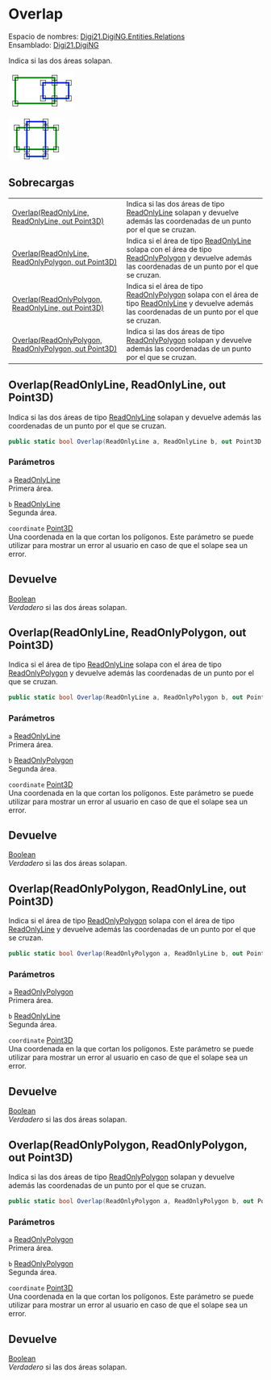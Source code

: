 # Overlap

Espacio de nombres: [Digi21.DigiNG.Entities.Relations](../../../)  
Ensamblado: [Digi21.DigiNG](../../../../)

Indica si las dos áreas solapan.

![&#xC1;rea solapa &#xE1;rea](../../../../../../../../../.gitbook/assets/areasolapaarea.png)

![&#xC1;rea solapa &#xE1;rea](../../../../../../../../../.gitbook/assets/areasolapaarea2.png)

## Sobrecargas

|  |  |
| :--- | :--- |
| [Overlap\(ReadOnlyLine, ReadOnlyLine, out Point3D\)](overlap.md#overlap-readonlyline-readonlyline-out-point-3-d) | Indica si las dos áreas de tipo [ReadOnlyLine](../../../../digi21.diging.entities/clases/readonlyline/) solapan y devuelve además las coordenadas de un punto por el que se cruzan. |
| [Overlap\(ReadOnlyLine, ReadOnlyPolygon, out Point3D\)](overlap.md#overlap-readonlyline-readonlypolygon-out-point-3-d) | Indica si el área de tipo [ReadOnlyLine](../../../../digi21.diging.entities/clases/readonlyline/) solapa con el área de tipo [ReadOnlyPolygon](../../../../digi21.diging.entities/clases/readonlypolygon/) y devuelve además las coordenadas de un punto por el que se cruzan. |
| [Overlap\(ReadOnlyPolygon, ReadOnlyLine, out Point3D\)](overlap.md#overlap-readonlypolygon-readonlyline-out-point-3-d) | Indica si el área de tipo [ReadOnlyPolygon](../../../../digi21.diging.entities/clases/readonlypolygon/) solapa con el área de tipo [ReadOnlyLine](../../../../digi21.diging.entities/clases/readonlyline/) y devuelve además las coordenadas de un punto por el que se cruzan. |
| [Overlap\(ReadOnlyPolygon, ReadOnlyPolygon, out Point3D\)](overlap.md#overlap-readonlypolygon-readonlypolygon-out-point-3-d) | Indica si las dos áreas de tipo [ReadOnlyPolygon](../../../../digi21.diging.entities/clases/readonlypolygon/) solapan y devuelve además las coordenadas de un punto por el que se cruzan. |

## Overlap\(ReadOnlyLine, ReadOnlyLine, out Point3D\)

Indica si las dos áreas de tipo [ReadOnlyLine](../../../../digi21.diging.entities/clases/readonlyline/) solapan y devuelve además las coordenadas de un punto por el que se cruzan.

```csharp
public static bool Overlap(ReadOnlyLine a, ReadOnlyLine b, out Point3D coordinate)
```

### Parámetros

`a` [ReadOnlyLine](../../../../digi21.diging.entities/clases/readonlyline/)  
Primera área.

`b` [ReadOnlyLine](../../../../digi21.diging.entities/clases/readonlyline/)  
Segunda área.

`coordinate` [Point3D](../../../../digi21.math/clases/point3d.md)  
Una coordenada en la que cortan los polígonos. Este parámetro se puede utilizar para mostrar un error al usuario en caso de que el solape sea un error.

## Devuelve

[Boolean](https://docs.microsoft.com/en-us/dotnet/api/system.boolean?view=net-5.0)  
_Verdadero_ si las dos áreas solapan.

## Overlap\(ReadOnlyLine, ReadOnlyPolygon, out Point3D\)

Indica si el área de tipo [ReadOnlyLine](../../../../digi21.diging.entities/clases/readonlyline/) solapa con el área de tipo [ReadOnlyPolygon](../../../../digi21.diging.entities/clases/readonlypolygon/) y devuelve además las coordenadas de un punto por el que se cruzan.

```csharp
public static bool Overlap(ReadOnlyLine a, ReadOnlyPolygon b, out Point3D coordinate)
```

### Parámetros

`a` [ReadOnlyLine](../../../../digi21.diging.entities/clases/readonlyline/)  
Primera área.

`b` [ReadOnlyPolygon](../../../../digi21.diging.entities/clases/readonlypolygon/)  
Segunda área.

`coordinate` [Point3D](../../../../digi21.math/clases/point3d.md)  
Una coordenada en la que cortan los polígonos. Este parámetro se puede utilizar para mostrar un error al usuario en caso de que el solape sea un error.

## Devuelve

[Boolean](https://docs.microsoft.com/en-us/dotnet/api/system.boolean?view=net-5.0)  
_Verdadero_ si las dos áreas solapan.

## Overlap\(ReadOnlyPolygon, ReadOnlyLine, out Point3D\)

Indica si el área de tipo [ReadOnlyPolygon](../../../../digi21.diging.entities/clases/readonlypolygon/) solapa con el área de tipo [ReadOnlyLine](../../../../digi21.diging.entities/clases/readonlyline/) y devuelve además las coordenadas de un punto por el que se cruzan.

```csharp
public static bool Overlap(ReadOnlyPolygon a, ReadOnlyLine b, out Point3D coordinate)
```

### Parámetros

`a` [ReadOnlyPolygon](../../../../digi21.diging.entities/clases/readonlypolygon/)  
Primera área.

`b` [ReadOnlyLine](../../../../digi21.diging.entities/clases/readonlyline/)  
Segunda área.

`coordinate` [Point3D](../../../../digi21.math/clases/point3d.md)  
Una coordenada en la que cortan los polígonos. Este parámetro se puede utilizar para mostrar un error al usuario en caso de que el solape sea un error.

## Devuelve

[Boolean](https://docs.microsoft.com/en-us/dotnet/api/system.boolean?view=net-5.0)  
_Verdadero_ si las dos áreas solapan.

## Overlap\(ReadOnlyPolygon, ReadOnlyPolygon, out Point3D\)

Indica si las dos áreas de tipo [ReadOnlyPolygon](../../../../digi21.diging.entities/clases/readonlypolygon/) solapan y devuelve además las coordenadas de un punto por el que se cruzan.

```csharp
public static bool Overlap(ReadOnlyPolygon a, ReadOnlyPolygon b, out Point3D coordinate)
```

### Parámetros

`a` [ReadOnlyPolygon](../../../../digi21.diging.entities/clases/readonlypolygon/)  
Primera área.

`b` [ReadOnlyPolygon](../../../../digi21.diging.entities/clases/readonlypolygon/)  
Segunda área.

`coordinate` [Point3D](../../../../digi21.math/clases/point3d.md)  
Una coordenada en la que cortan los polígonos. Este parámetro se puede utilizar para mostrar un error al usuario en caso de que el solape sea un error.

## Devuelve

[Boolean](https://docs.microsoft.com/en-us/dotnet/api/system.boolean?view=net-5.0)  
_Verdadero_ si las dos áreas solapan.





